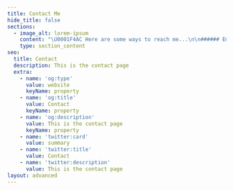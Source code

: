 ```yaml
---
title: Contact Me
hide_title: false
sections:
  - image_alt: lorem-ipsum
    content: "\U0001F4AC Here are some ways to reach me...\n\n###### Email: <elodie.kane@carleton.ca>&#xA;LinkedIn: [elodie-kane](https://www.linkedin.com/in/elodie-kane/)&#xA;GitHub: [elodiekane](https://github.com/elodiekane)\n"
    type: section_content
seo:
  title: Contact
  description: This is the contact page
  extra:
    - name: 'og:type'
      value: website
      keyName: property
    - name: 'og:title'
      value: Contact
      keyName: property
    - name: 'og:description'
      value: This is the contact page
      keyName: property
    - name: 'twitter:card'
      value: summary
    - name: 'twitter:title'
      value: Contact
    - name: 'twitter:description'
      value: This is the contact page
layout: advanced
---
```

